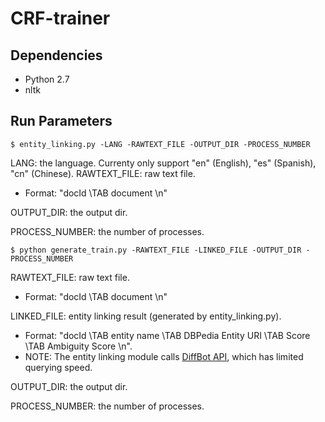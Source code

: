 # CRF-trainer
## Dependencies
* Python 2.7
* nltk

## Run Parameters

```
$ entity_linking.py -LANG -RAWTEXT_FILE -OUTPUT_DIR -PROCESS_NUMBER
```

LANG: the language. Currenty only support "en" (English), "es" (Spanish), "cn" (Chinese).
RAWTEXT_FILE: raw text file.
- Format: "docId \TAB document \n"

OUTPUT_DIR: the output dir.

PROCESS_NUMBER: the number of processes.

```
$ python generate_train.py -RAWTEXT_FILE -LINKED_FILE -OUTPUT_DIR -PROCESS_NUMBER 
```

RAWTEXT_FILE: raw text file.
- Format: "docId \TAB document \n"

LINKED_FILE: entity linking result (generated by entity_linking.py).
- Format: "docId \TAB entity name \TAB DBPedia Entity URI \TAB Score \TAB Ambiguity Score \n". 
- NOTE: The entity linking module calls [DiffBot API](https://www.diffbot.com/dev/docs/article/), which has limited querying speed. 

OUTPUT_DIR: the output dir.

PROCESS_NUMBER: the number of processes.








